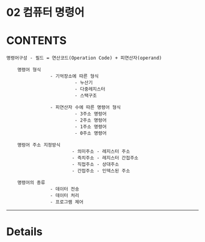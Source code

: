 # 02 컴퓨터 명령어

# CONTENTS

    명령어구성 - 필드 = 연산코드(Operation Code) + 피연산자(operand) 

        명령어 형식 
                    - 기억장소에 따른 형식
                             - 누산기
                             - 다중레지스터
                             - 스택구조

                    - 피연산자 수에 따른 명령어 형식
                             - 3주소 명렁어
                             - 2주소 명렁어
                             - 1주소 명령어
                             - 0주소 명령어

        명렁어 주소 지정방식
                            - 의미주소 - 레지스터 주소
                            - 즉치주소 - 레지스터 간접주소
                            - 직접주소 - 상대주소
                            - 간접주소 - 인덱스된 주소

        명령어의 종류
                    - 데이터 전송
                    - 데이터 처리
                    - 프로그램 제어

---

# Details

